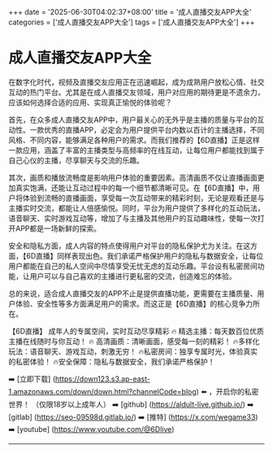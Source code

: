 +++
date = '2025-06-30T04:02:37+08:00'
title = '成人直播交友APP大全'
categories = ['成人直播交友APP大全']
tags = ['成人直播交友APP大全']
+++

# 成人直播交友APP大全

在数字化时代，视频及直播交友应用正在迅速崛起，成为成熟用户放松心情、社交互动的热门平台。尤其是在成人直播交友领域，用户对应用的期待更是不遗余力，应该如何选择合适的应用、实现真正愉悦的体验呢？

首先，在众多成人直播交友APP中，用户最关心的无外乎是主播的质量与平台的互动性。一款优秀的直播APP，必定会为用户提供平台内数以百计的主播选择，不同风格、不同内容，能够满足各种用户的需求。而我们推荐的【6D直播】正是这样一款应用，涵盖了丰富的主播类型与高频率的在线互动，让每位用户都能找到属于自己心仪的主播，尽享聊天与交流的乐趣。

其次，画质和播放流畅度是影响用户体验的重要因素。高清画质不仅让直播画面更加真实饱满，还能让互动过程中的每一个细节都清晰可见。在【6D直播】中，用户将体验到流畅的直播画面，享受每一次互动带来的精彩时刻，无论是观看还是与主播实时交流，都能让人倍感愉悦。同时，平台为用户提供了多样化的互动玩法，语音聊天、实时游戏互动等，增加了与主播及其他用户的互动趣味性，使每一次打开APP都是一场新鲜的探索。

安全和隐私方面，成人内容的特点使得用户对平台的隐私保护尤为关注。在这方面，【6D直播】同样表现出色。我们承诺严格保护用户的隐私与数据安全，让每位用户都能在自己的私人空间中尽情享受无忧无虑的互动乐趣。平台设有私密房间功能，让用户可以与自己喜欢的主播进行更私密的交流，创造难忘的体验。

总的来说，适合成人直播交友的APP不止是提供直播功能，更需要在主播质量、用户体验、安全性等多方面满足用户的需求。而这正是【6D直播】的核心竞争力所在。

【6D直播】
成年人的专属空间，实时互动尽享精彩
🔥 精选主播：每天数百位优质主播在线随时与你互动！
🔥 高清画质：清晰画面，感受每一刻的精彩！
🔥多样化玩法：语音聊天、游戏互动，刺激无穷！
🔥私密房间：独享专属时光，体验真实的私密体验！
🔥安全保障：隐私与数据安全，我们承诺严格保护！

➡️ [立即下载] (https://down123.s3.ap-east-1.amazonaws.com/down/down.html?channelCode=blog) ⬅️ ，开启你的私密世界！
（仅限18岁以上成年人）
➡️ [github] (https://aldult-live.github.io/)
➡️ [gitlab] (https://seo-09598d.gitlab.io/)
➡️ [推特] (https://x.com/wegame33)
➡️ [youtube] (https://www.youtube.com/@6Dlive)

---
